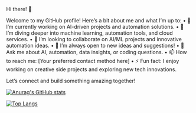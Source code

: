 Hi there! 👋

Welcome to my GitHub profile! Here’s a bit about me and what I’m up to:
	•	🔭 I’m currently working on AI-driven projects and automation solutions.
	•	🌱 I’m diving deeper into machine learning, automation tools, and cloud services.
	•	👯 I’m looking to collaborate on AI/ML projects and innovative automation ideas.
	•	🤔 I’m always open to new ideas and suggestions!
	•	💬 Ask me about AI, automation, data insights, or coding questions.
	•	📫 How to reach me: [Your preferred contact method here]
	•	⚡ Fun fact: I enjoy working on creative side projects and exploring new tech innovations.

Let’s connect and build something amazing together!

[![Anurag's GitHub stats](https://github-readme-stats.vercel.app/api?username=awakened-sudo&show_icons=true&theme=transparent)](https://github.com/anuraghazra/github-readme-stats)

[![Top Langs](https://github-readme-stats.vercel.app/api/top-langs/?username=awakened-sudo&show_icons=true&theme=transparent)](https://github.com/anuraghazra/github-readme-stats)
